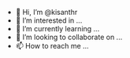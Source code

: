 - 👋 Hi, I’m @kisanthr
- 👀 I’m interested in ...
- 🌱 I’m currently learning ...
- 💞️ I’m looking to collaborate on ...
- 📫 How to reach me ...

<!---
kisanthr/kisanthr is a ✨ special ✨ repository because its `README.md` (this file) appears on your GitHub profile.
You can click the Preview link to take a look at your changes.
--->

